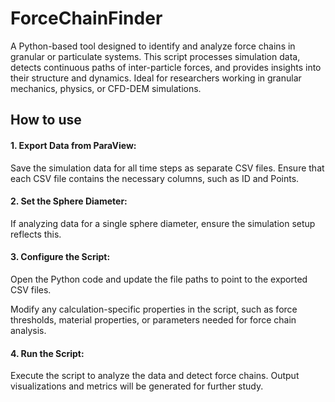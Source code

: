 # ForceChainFinder
A Python-based tool designed to identify and analyze force chains in granular or particulate systems. This script processes simulation data, detects continuous paths of inter-particle forces, and provides insights into their structure and dynamics. Ideal for researchers working in granular mechanics, physics, or CFD-DEM simulations.

## How to use
#### 1. Export Data from ParaView:

Save the simulation data for all time steps as separate CSV files.
Ensure that each CSV file contains the necessary columns, such as ID and Points.

#### 2. Set the Sphere Diameter:

If analyzing data for a single sphere diameter, ensure the simulation setup reflects this.

#### 3. Configure the Script:

Open the Python code and update the file paths to point to the exported CSV files.

Modify any calculation-specific properties in the script, such as force thresholds, material properties, or parameters needed for force chain analysis.
#### 4. Run the Script:

Execute the script to analyze the data and detect force chains.
Output visualizations and metrics will be generated for further study.
